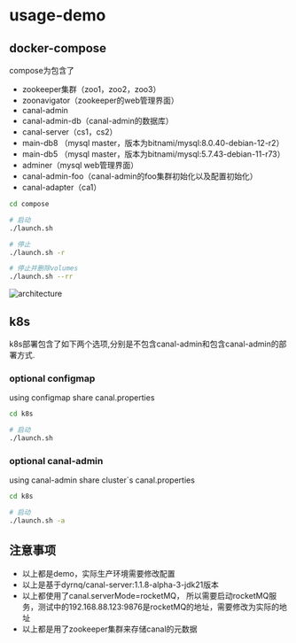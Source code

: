 # usage-demo

## docker-compose

compose为包含了

- zookeeper集群（zoo1，zoo2，zoo3）
- zoonavigator（zookeeper的web管理界面）
- canal-admin
- canal-admin-db（canal-admin的数据库）
- canal-server（cs1，cs2）
- main-db8 （mysql master，版本为bitnami/mysql:8.0.40-debian-12-r2）
- main-db5 （mysql master，版本为bitnami/mysql:5.7.43-debian-11-r73）
- adminer（mysql web管理界面）
- canal-admin-foo（canal-admin的foo集群初始化以及配置初始化）
- canal-adapter（ca1）

```bash
cd compose

# 启动
./launch.sh

# 停止
./launch.sh -r

# 停止并删除volumes
./launch.sh --rr

```

![architecture](https://a.dyrnq.com/2024-10-22_21-49.png "architecture diagram")

## k8s

k8s部署包含了如下两个选项,分别是不包含canal-admin和包含canal-admin的部署方式.

### optional configmap

using configmap share canal.properties

```bash
cd k8s

# 启动
./launch.sh

```

### optional canal-admin

using canal-admin share cluster`s canal.properties

```bash
cd k8s

# 启动
./launch.sh -a

```

## 注意事项

- 以上都是demo，实际生产环境需要修改配置
- 以上是基于dyrnq/canal-server:1.1.8-alpha-3-jdk21版本
- 以上都使用了canal.serverMode=rocketMQ， 所以需要启动rocketMQ服务，测试中的192.168.88.123:9876是rocketMQ的地址，需要修改为实际的地址
- 以上都是用了zookeeper集群来存储canal的元数据
